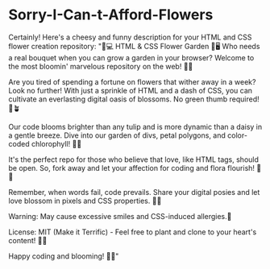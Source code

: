 # Sorry-I-Can-t-Afford-Flowers
Certainly! Here's a cheesy and funny description for your HTML and CSS flower creation repository:  "🌻💻 HTML &amp; CSS Flower Garden 🌷🖥️  Who needs a real bouquet when you can grow a garden in your browser? Welcome to the most bloomin' marvelous repository on the web! 🌼💐 

Are you tired of spending a fortune on flowers that wither away in a week? Look no further! With just a sprinkle of HTML and a dash of CSS, you can cultivate an everlasting digital oasis of blossoms. No green thumb required! 🌸🪴

Our code blooms brighter than any tulip and is more dynamic than a daisy in a gentle breeze. Dive into our garden of divs, petal polygons, and color-coded chlorophyll! 🌹🌿

It's the perfect repo for those who believe that love, like HTML tags, should be open. So, fork away and let your affection for coding and flora flourish! 🌺🌱

Remember, when words fail, code prevails. Share your digital posies and let love blossom in pixels and CSS properties. 🌹💝

Warning: May cause excessive smiles and CSS-induced allergies.🤣

License: MIT (Make it Terrific) - Feel free to plant and clone to your heart's content! 🌼🌼

Happy coding and blooming! 🌻🌻"
